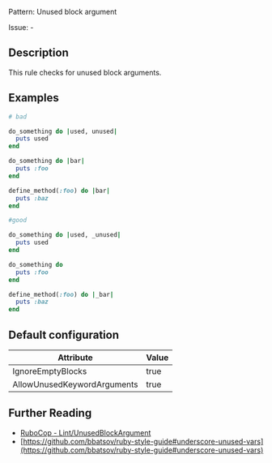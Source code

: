Pattern: Unused block argument

Issue: -

## Description

This rule checks for unused block arguments.

## Examples

```ruby
# bad

do_something do |used, unused|
  puts used
end

do_something do |bar|
  puts :foo
end

define_method(:foo) do |bar|
  puts :baz
end
```
```ruby
#good

do_something do |used, _unused|
  puts used
end

do_something do
  puts :foo
end

define_method(:foo) do |_bar|
  puts :baz
end
```

## Default configuration

Attribute | Value
--- | ---
IgnoreEmptyBlocks | true
AllowUnusedKeywordArguments | true

## Further Reading

* [RuboCop - Lint/UnusedBlockArgument](https://rubocop.readthedocs.io/en/latest/cops_lint/#lintunusedblockargument)
* [https://github.com/bbatsov/ruby-style-guide#underscore-unused-vars](https://github.com/bbatsov/ruby-style-guide#underscore-unused-vars)
